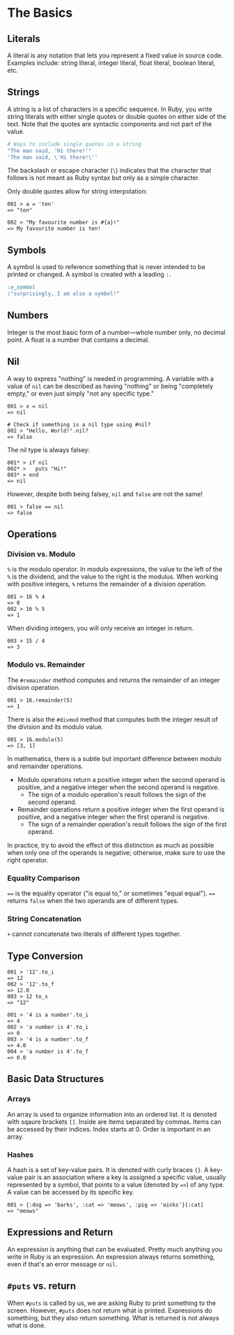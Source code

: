 # The Basics

## Literals
A literal is any notation that lets you represent a fixed value in source code.
Examples include: string literal, integer literal, float literal, boolean literal, etc.

## Strings
A string is a list of characters in a specific sequence.
In Ruby, you write string literals with either single quotes or double quotes on either side of the text. Note that the quotes are syntactic components and not part of the value.
```ruby
# Ways to include single quotes in a string
"The man said, 'Hi there!'"
'The man said, \'Hi there!\''
```
The backslash or escape character (`\`) indicates that the character that follows is not meant as Ruby syntax but only as a simple character.

Only double quotes allow for string interpolation:
```shell
001 > a = 'ten'
=> "ten"

002 > "My favourite number is #{a}!"
=> My favourite number is ten!
```

## Symbols
A symbol is used to reference something that is never intended to be printed or changed.
A symbol is created with a leading `:`.
```ruby
:a_symbol
:"surprisingly, I am also a symbol!"
```

## Numbers
Integer is the most basic form of a number—whole number only, no decimal point.
A float is a number that contains a decimal.

## Nil
A way to express "nothing" is needed in programming.
A variable with a value of `nil` can be described as having "nothing" or being "completely empty," or even just simply "not any specific type."
```shell
001 > x = nil
=> nil

# Check if something is a nil type using #nil?
002 > "Hello, World!".nil?
=> false
```
The nil type is always falsey:
```shell
001* > if nil
002* >   puts "Hi!"
003* > end
=> nil
```
However, despite both being falsey, `nil` and `false` are not the same!
```shell
001 > false == nil
=> false
```

## Operations
### Division vs. Modulo
`%` is the modulo operator. In modulo expressions, the value to the left of the `%` is the dividend, and the value to the right is the modulus.
When working with positive integers, `%` returns the remainder of a division operation.
```shell
001 > 16 % 4
=> 0
002 > 16 % 5
=> 1
```
When dividing integers, you will only receive an integer in return.
```shell
003 > 15 / 4
=> 3
```
### Modulo vs. Remainder
The `#remainder` method computes and returns the remainder of an integer division operation.
```shell
001 > 16.remainder(5)
=> 1
```
There is also the `#divmod` method that computes both the integer result of the division and its modulo value.
```shell
001 > 16.modulo(5)
=> [3, 1]
```
In mathematics, there is a subtle but important difference between modulo and remainder operations.
- Modulo operations return a positive integer when the second operand is positive, and a negative integer when the second operand is negative.
    - The sign of a modulo operation's result follows the sign of the second operand.
- Remainder operations return a positive integer when the first operand is positive, and a negative integer when the first operand is negative.
    - The sign of a remainder operation's result follows the sign of the first operand.

In practice, try to avoid the effect of this distinction as much as possible when only one of the operands is negative; otherwise, make sure to use the right operator.

### Equality Comparison
`==` is the equality operator ("is equal to," or sometimes "equal equal").
`==` returns `false` when the two operands are of different types.

### String Concatenation
`+` cannot concatenate two literals of different types together.

## Type Conversion
```shell
001 > '12'.to_i
=> 12
002 > '12'.to_f
=> 12.0
003 > 12 to_s
=> "12"
```
```shell
001 > '4 is a number'.to_i
=> 4
002 > 'a number is 4'.to_i
=> 0
003 > '4 is a number'.to_f
=> 4.0
004 > 'a number is 4'.to_f
=> 0.0
```

## Basic Data Structures
### Arrays
An array is used to organize information into an ordered list.
It is denoted with sqaure brackets `[]`. Inside are items separated by commas. Items can be accessed by their indices. Index starts at 0.
Order is important in an array.

### Hashes
A hash is a set of key-value pairs. It is denoted with curly braces `{}`.
A key-value pair is an association where a key is assigned a specific value, usually represented by a symbol, that points to a value (denoted by `=>`) of any type.
A value can be accessed by its specific key.
```shell
001 > {:dog => 'barks', :cat => 'meows', :pig => 'oinks'}[:cat]
=> "meows"
```

## Expressions and Return
An expression is anything that can be evaluated. Pretty much anything you write in Ruby is an expression.
An expression always returns something, even if that's an error message or `nil`.

## `#puts` vs. return
When `#puts` is called by us, we are asking Ruby to print something to the screen. However, `#puts` does not return what is printed.
Expressions do something, but they also return something. What is returned is not always what is done.
